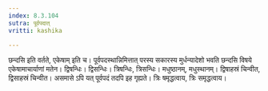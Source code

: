 ```yaml
---
index: 8.3.104
sutra: पूर्वपदात्
vritti: kashika

---
```

छन्दसि इति वर्तते, एकेषाम् इति च। पूर्वपदस्थान्निमित्तात् परस्य सकारस्य मुर्धन्यादेशो भवति छन्दसि विषये एकेषामाचार्याणां मतेन। द्विषन्धिः। द्विसन्धिः। त्रिषन्धिः, त्रिसन्धिः। मधुष्ठानम्, मधुस्थानम्। द्विषाहस्रं चिन्वीत, द्विसाहस्रं चिन्वीत। असमासे ऽपि यत् पूर्वपदं तदपि इह गृह्यते। त्रिः षमृद्धत्वाय, त्रिः समृद्धत्वाय।